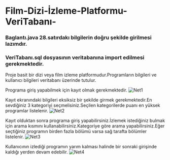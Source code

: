 # Film-Dizi-İzleme-Platformu-VeriTabanı-
### Baglantı.java 28.satırdakı bilgilerin doğru şekilde girilmesi lazımdır.
### VeriTabanı.sql dosyasının veritabanına import edilmesi gerekmektedir.
Proje basit bir dizi veya film izleme platformudur.Programların bilgileri ve kullanıcı bilgileri veritabanı üzerinde tutulur.

Programa giriş yapabilmek için kayıt olmak gerekmektedir.
![Net1](https://user-images.githubusercontent.com/76952086/125717618-c85ecf7b-e1a1-4958-bb9f-2e644656fc07.gif)

Kayıt ekranındaki bilgileri eksiksiz bir şekilde girmek gerekmektedir.En sevdiğiniz 3 kategoriyi seçmelisiniz.Seçilen kategorilerde puanı en yüksek programlar listelenir.
![Net2](https://user-images.githubusercontent.com/76952086/125717622-1da9c5eb-8196-457e-b7c5-67c290dcedb4.gif)

Kayıt olduktan sonra programa giriş yapabilirsiniz.İzlemek istediğiniz bulmak için arama kısmını kullanabilirsiniz.Kategoriye göre arama yapabilirsiniz.Eğer seçtiğiniz programın birden fazla bölümü varsa sağ tarafta bölümler listelenir.
![Net3](https://user-images.githubusercontent.com/76952086/125717623-54e1d784-2321-4592-a4e3-c5988ac44d2e.gif)


Kullanıcının izlediği programın yarım kalması halinde bir sonraki girişinde kaldığı yerden devam edebilir.
![Net4](https://user-images.githubusercontent.com/76952086/125717625-04e61bc5-c842-4be7-afb7-8906cf67978e.gif)
